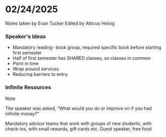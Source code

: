 # 02/24/2025
Notes taken by Evan Tucker
Edited by Atticus Helvig

### Speaker's Ideas
- Mandatory reading- book group, required specific book before starting first semester
- Half of first semester has SHARED classes, so classes in common
- Point in time
- Wrap around services
- Reducing barriers to entry

### Infinite Resources
> [!NOTE]
> The speaker was asked, "What would you do or improve on if you had infinite money?"

Mandatory advisor teams that work with groups of new students, with check-ins, with small rewards, gift cards etc. Guest speaker, free food

